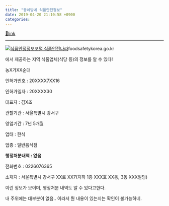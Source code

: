 ```yaml
---
title: "동네방네 식품안전정보"
date: 2019-04-20 21:10:58 +0900
categories: 
---
```

[🔗link](http://www.mins01.com/mh/tech/read/1274)
***


[![식품안정정보포털 식품안전나라](https://www.foodsafetykorea.go.kr/images/common/logo.png)](https://www.foodsafetykorea.go.kr/main.do)foodsafetykorea.go.kr

에서 제공하는 지역 식품업체(식당 등)의 정보를 알 수 있다!

  


농X가XX순대

인허가번호 : 20XXXX7XX16

인허가일자 : 20XXXX30

대표자 : 김X조

관할기관 : 서울특별시 강서구

영업기간 : 7년 5개월

업태 : 한식

업종 : 일반음식점

**행정처분내역 : 없음**

전화번호 : 0226076365

소재지 : 서울특별시 강서구 XX로 XX7(지하 1층 XXX호 XX동, 3동 XXX빌딩)



  


이런 정보가 보이며, 행정처분 내역도 알 수 있다고한다.

내 주위에는 대부분이 없음.. 이라서 뭔 내용이 있는지는 확인이 불가능하네.


